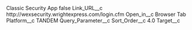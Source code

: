 <?xml version="1.0" encoding="UTF-8"?>
<CustomMetadata xmlns="http://soap.sforce.com/2006/04/metadata" xmlns:xsi="http://www.w3.org/2001/XMLSchema-instance" xmlns:xsd="http://www.w3.org/2001/XMLSchema">
    <label>Classic Security App</label>
    <protected>false</protected>
    <values>
        <field>Link_URL__c</field>
        <value xsi:type="xsd:string">http://wexsecurity.wrightexpress.com/login.cfm</value>
    </values>
    <values>
        <field>Open_in__c</field>
        <value xsi:type="xsd:string">Browser Tab</value>
    </values>
    <values>
        <field>Platform__c</field>
        <value xsi:type="xsd:string">TANDEM</value>
    </values>
    <values>
        <field>Query_Parameter__c</field>
        <value xsi:nil="true"/>
    </values>
    <values>
        <field>Sort_Order__c</field>
        <value xsi:type="xsd:double">4.0</value>
    </values>
    <values>
        <field>Target__c</field>
        <value xsi:nil="true"/>
    </values>
</CustomMetadata>
